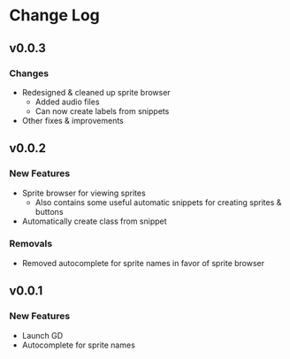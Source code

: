 # Change Log

## v0.0.3

### Changes
 - Redesigned & cleaned up sprite browser
    - Added audio files
    - Can now create labels from snippets
 - Other fixes & improvements

## v0.0.2

### New Features
 - Sprite browser for viewing sprites
    - Also contains some useful automatic snippets for creating sprites & buttons
 - Automatically create class from snippet

### Removals
 - Removed autocomplete for sprite names in favor of sprite browser

## v0.0.1

### New Features
 - Launch GD
 - Autocomplete for sprite names
